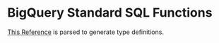 # BigQuery Standard SQL Functions

[This Reference](https://cloud.google.com/bigquery/docs/reference/standard-sql/functions-and-operators) is parsed to generate type definitions.
